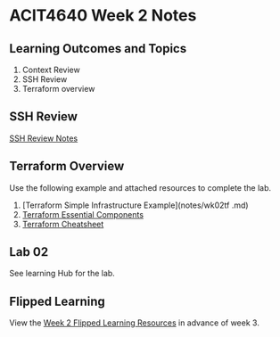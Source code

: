 # ACIT4640 Week 2 Notes
## Learning Outcomes and Topics

1. Context Review
1. SSH Review
1. Terraform overview

## SSH Review

[SSH Review Notes](notes/w02_ssh_review.md)

## Terraform Overview

Use the following example and attached resources to complete the lab.

1. [Terraform Simple Infrastructure Example](notes/wk02tf .md)
1. [Terraform Essential Components](attachments/terraform_essential_components.pdf)
1. [Terraform Cheatsheet](attachments/terraform_cheatsheet.pdf)

## Lab 02

See learning Hub for the lab.

## Flipped Learning

View the [Week 2 Flipped Learning Resources](notes/flipped_learning.md##week-02)
in advance of week 3.
